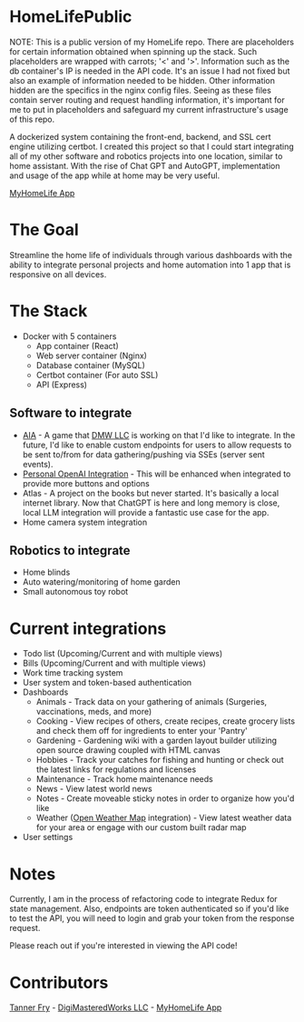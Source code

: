 # HomeLifePublic

NOTE: This is a public version of my HomeLife repo. There are placeholders for certain information obtained when spinning up the stack. Such placeholders are wrapped with carrots; '<' and '>'. Information such as the db container's IP is needed in the API code. It's an issue I had not fixed but also an example of information needed to be hidden. Other information hidden are the specifics in the nginx config files. Seeing as these files contain server routing and request handling information, it's important for me to put in placeholders and safeguard my current infrastructure's usage of this repo.

A dockerized system containing the front-end, backend, and SSL cert engine utilizing certbot. I created this project so that I could start integrating all of my other software and robotics projects into one location, similar to home assistant. With the rise of Chat GPT and AutoGPT, implementation and usage of the app while at home may be very useful.

[MyHomeLife App](https://myhomelife.app)

# The Goal

Streamline the home life of individuals through various dashboards with the ability to integrate personal projects and home automation into 1 app that is responsive on all devices.

# The Stack

- Docker with 5 containers
  - App container (React)
  - Web server container (Nginx)
  - Database container (MySQL)
  - Certbot container (For auto SSL)
  - API (Express)

## Software to integrate

- [AIA](https://digimasteredworks.com/our-games/aia) - A game that [DMW LLC](https://digimasteredworks.com) is working on that I'd like to integrate. In the future, I'd like to enable custom endpoints for users to allow requests to be sent to/from for data gathering/pushing via SSEs (server sent events).
- [Personal OpenAI Integration](https://github.com/Lasutriv/personal-openai-integration) - This will be enhanced when integrated to provide more buttons and options
- Atlas - A project on the books but never started. It's basically a local internet library. Now that ChatGPT is here and long memory is close, local LLM integration will provide a fantastic use case for the app.
- Home camera system integration

## Robotics to integrate

- Home blinds
- Auto watering/monitoring of home garden
- Small autonomous toy robot

# Current integrations

- Todo list (Upcoming/Current and with multiple views)
- Bills (Upcoming/Current and with multiple views)
- Work time tracking system
- User system and token-based authentication
- Dashboards
  - Animals - Track data on your gathering of animals (Surgeries, vaccinations, meds, and more)
  - Cooking - View recipes of others, create recipes, create grocery lists and check them off for ingredients to enter your 'Pantry'
  - Gardening - Gardening wiki with a garden layout builder utilizing open source drawing coupled with HTML canvas
  - Hobbies - Track your catches for fishing and hunting or check out the latest links for regulations and licenses
  - Maintenance - Track home maintenance needs
  - News - View latest world news
  - Notes - Create moveable sticky notes in order to organize how you'd like
  - Weather ([Open Weather Map](https://openweathermap.org/) integration) - View latest weather data for your area or engage with our custom built radar map
- User settings

# Notes

Currently, I am in the process of refactoring code to integrate Redux for state management. Also, endpoints are token authenticated so if you'd like to test the API, you will need to login and grab your token from the response request.

Please reach out if you're interested in viewing the API code!

# Contributors

[Tanner Fry](https://github.com/Lasutriv/) - [DigiMasteredWorks LLC](https://digimasteredworks.com/) - [MyHomeLife App](https://myhomelife.app)
